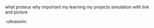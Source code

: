 


what proteus
why important 
my learning
my projects simulation with link and picture


-ultrasonic
